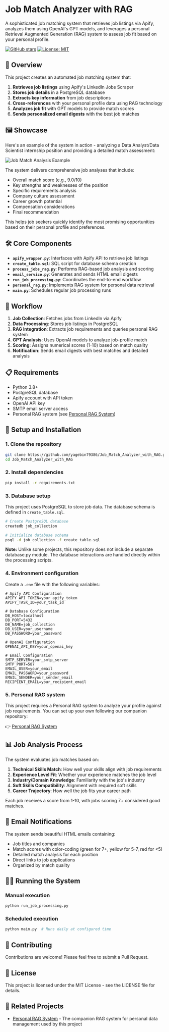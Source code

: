 # Job Match Analyzer with RAG

A sophisticated job matching system that retrieves job listings via Apify, analyzes them using OpenAI's GPT models, and leverages a personal Retrieval Augmented Generation (RAG) system to assess job fit based on your personal profile.

[![GitHub stars](https://img.shields.io/github/stars/yagebin79386/Job_Match_Analyzer_with_RAG?style=social)](https://github.com/yagebin79386/Job_Match_Analyzer_with_RAG/stargazers)
[![License: MIT](https://img.shields.io/badge/License-MIT-blue.svg)](https://opensource.org/licenses/MIT)

## 🌟 Overview

This project creates an automated job matching system that:

1. **Retrieves job listings** using Apify's LinkedIn Jobs Scraper
2. **Stores job details** in a PostgreSQL database
3. **Extracts key information** from job descriptions
4. **Cross-references** with your personal profile data using RAG technology
5. **Analyzes job fit** with GPT models to provide match scores
6. **Sends personalized email digests** with the best job matches

## 🖼️ Showcase

Here's an example of the system in action - analyzing a Data Analyst/Data Scientist internship position and providing a detailed match assessment:

<!-- 
To add your own screenshot:
1. Add your job analysis screenshot to a folder named 'images' in this repository
2. Replace the placeholder URL below with: ./images/job_analysis_example.png
-->

![Job Match Analysis Example](https://github.com/yagebin79386/Job_Match_Analyzer_with_RAG/blob/6848803a8ba91768cee1cc6942e304ef643a5cb7/job_collection_sample.png)

The system delivers comprehensive job analyses that include:
- Overall match score (e.g., 9.0/10)
- Key strengths and weaknesses of the position
- Specific requirements analysis
- Company culture assessment
- Career growth potential
- Compensation considerations
- Final recommendation

This helps job seekers quickly identify the most promising opportunities based on their personal profile and preferences.

## 🛠️ Core Components

- **`apify_wrapper.py`**: Interfaces with Apify API to retrieve job listings
- **`create_table.sql`**: SQL script for database schema creation
- **`process_jobs_rag.py`**: Performs RAG-based job analysis and scoring
- **`email_service.py`**: Generates and sends HTML email digests
- **`run_job_processing.py`**: Coordinates the end-to-end workflow
- **`personal_rag.py`**: Implements RAG system for personal data retrieval
- **`main.py`**: Schedules regular job processing runs

## 🔄 Workflow

1. **Job Collection**: Fetches jobs from LinkedIn via Apify
2. **Data Processing**: Stores job listings in PostgreSQL
3. **RAG Integration**: Extracts job requirements and queries personal RAG system
4. **GPT Analysis**: Uses OpenAI models to analyze job-profile match
5. **Scoring**: Assigns numerical scores (1-10) based on match quality
6. **Notification**: Sends email digests with best matches and detailed analysis

## 📋 Requirements

- Python 3.8+
- PostgreSQL database
- Apify account with API token
- OpenAI API key
- SMTP email server access
- Personal RAG system (see [Personal RAG System](https://github.com/yagebin79386/Peronsal-RAG-System))

## 🚀 Setup and Installation

### 1. Clone the repository

```bash
git clone https://github.com/yagebin79386/Job_Match_Analyzer_with_RAG.git
cd Job_Match_Analyzer_with_RAG
```

### 2. Install dependencies

```bash
pip install -r requirements.txt
```

### 3. Database setup

This project uses PostgreSQL to store job data. The database schema is defined in `create_table.sql`.

```bash
# Create PostgreSQL database
createdb job_collection

# Initialize database schema
psql -d job_collection -f create_table.sql
```

**Note:** Unlike some projects, this repository does not include a separate database.py module. The database interactions are handled directly within the processing scripts.

### 4. Environment configuration

Create a `.env` file with the following variables:

```
# Apify API Configuration
APIFY_API_TOKEN=your_apify_token
APIFY_TASK_ID=your_task_id

# Database Configuration
DB_HOST=localhost
DB_PORT=5432
DB_NAME=job_collection
DB_USER=your_username
DB_PASSWORD=your_password

# OpenAI Configuration
OPENAI_API_KEY=your_openai_key

# Email Configuration
SMTP_SERVER=your_smtp_server
SMTP_PORT=587
EMAIL_USER=your_email
EMAIL_PASSWORD=your_password
EMAIL_SENDER=your_sender_email
RECIPIENT_EMAIL=your_recipient_email
```

### 5. Personal RAG system

This project requires a Personal RAG system to analyze your profile against job requirements. You can set up your own following our companion repository:

👉 [Personal RAG System](https://github.com/yagebin79386/Peronsal-RAG-System)

## 📊 Job Analysis Process

The system evaluates job matches based on:

1. **Technical Skills Match**: How well your skills align with job requirements
2. **Experience Level Fit**: Whether your experience matches the job level
3. **Industry/Domain Knowledge**: Familiarity with the job's industry
4. **Soft Skills Compatibility**: Alignment with required soft skills
5. **Career Trajectory**: How well the job fits your career path

Each job receives a score from 1-10, with jobs scoring 7+ considered good matches.

## 📨 Email Notifications

The system sends beautiful HTML emails containing:

- Job titles and companies
- Match scores with color-coding (green for 7+, yellow for 5-7, red for <5)
- Detailed match analysis for each position
- Direct links to job applications
- Organized by match quality

## 🏃‍♂️ Running the System

### Manual execution

```bash
python run_job_processing.py
```

### Scheduled execution

```bash
python main.py  # Runs daily at configured time
```

## 👥 Contributing

Contributions are welcome! Please feel free to submit a Pull Request.

## 📄 License

This project is licensed under the MIT License - see the LICENSE file for details.

## 🔗 Related Projects

- [Personal RAG System](https://github.com/yagebin79386/Peronsal-RAG-System) - The companion RAG system for personal data management used by this project 
